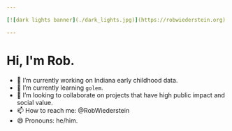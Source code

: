 ```yaml
---

[![dark lights banner](./dark_lights.jpg)](https://robwiederstein.org)

---
```


# Hi, I'm Rob.

- 🔭 I’m currently working on Indiana early childhood data.
- 🌱 I’m currently learning `golem`.
- 👯 I’m looking to collaborate on projects that have high public impact and social value.
- 📫 How to reach me: @RobWiederstein
- 😄 Pronouns: he/him.

